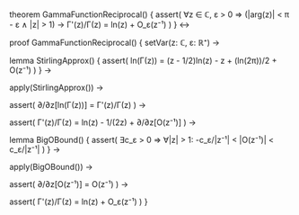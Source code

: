 theorem GammaFunctionReciprocal() {
  assert(
    ∀z ∈ ℂ, ε > 0 ⇒ (|arg(z)| < π - ε ∧ |z| > 1) →
    Γ'(z)/Γ(z) = ln(z) + O_ε(z⁻¹)
  )
} ↔

proof GammaFunctionReciprocal() {
  setVar(z: ℂ, ε: ℝ⁺) →
  
  lemma StirlingApprox() {
    assert(
      ln(Γ(z)) = (z - 1/2)ln(z) - z + (ln(2π))/2 + O(z⁻¹)
    )
  } →
  
  apply(StirlingApprox()) →
  
  assert(
    ∂/∂z[ln(Γ(z))] = Γ'(z)/Γ(z)
  ) →
  
  assert(
    Γ'(z)/Γ(z) = ln(z) - 1/(2z) + ∂/∂z[O(z⁻¹)]
  ) →
  
  lemma BigOBound() {
    assert(
      ∃c_ε > 0 ⇒ ∀|z| > 1:
      -c_ε/|z⁻¹| < |O(z⁻¹)| < c_ε/|z⁻¹|
    )
  } →
  
  apply(BigOBound()) →
  
  assert(
    ∂/∂z[O(z⁻¹)] = O(z⁻¹)
  ) →
  
  assert(
    Γ'(z)/Γ(z) = ln(z) + O_ε(z⁻¹)
  )
}